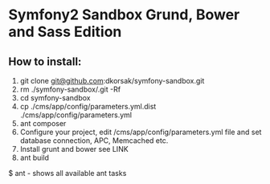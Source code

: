 # Symfony2 Sandbox Grund, Bower and Sass Edition

## How to install:

1. git clone git@github.com:dkorsak/symfony-sandbox.git
1. rm ./symfony-sandbox/.git -Rf
1. cd symfony-sandbox
1. cp ./cms/app/config/parameters.yml.dist ./cms/app/config/parameters.yml
1. ant composer
1. Configure your project, edit /cms/app/config/parameters.yml file and set database connection, APC, Memcached etc.
1. Install grunt and bower see LINK
1. ant build

$ ant - shows all available ant tasks
